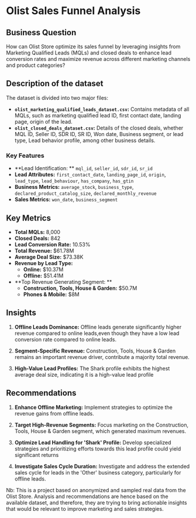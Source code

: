 # Olist Sales Funnel Analysis

## Business Question
How can Olist Store optimize its sales funnel by leveraging insights from Marketing Qualified Leads (MQLs) and closed deals to enhance lead conversion rates and maximize revenue across different marketing channels and product categories?

## Description of the dataset
The dataset is divided into two major files:

- **`olist_marketing_qualified_leads_dataset.csv`:** Contains metadata of all MQLs, such as marketing qualified lead ID, first contact date, landing page, origin of the lead.
- **`olist_closed_deals_dataset.csv`:** Details of the closed deals, whether MQL ID, Seller ID, SDR ID, SR ID, Won date, Business segment, or lead type, Lead behavior profile, among other business details.

### Key Features
- **Lead Identification: ** `mql_id`, `seller_id`, `sdr_id`, `sr_id`
- **Lead Attributes:** `first_contact_date`, `landing_page_id`, `origin`, `lead_type`, `lead_behaviour`, `has_company`, `has_gtin`
- **Business Metrics:** `average_stock`, `business_type`, `declared_product_catalog_size`, `declared_monthly_revenue`
- **Sales Metrics:** `won_date`, `business_segment`

## Key Metrics
- **Total MQLs:** 8,000
- **Closed Deals:** 842
- **Lead Conversion Rate:** 10.53%
- **Total Revenue:** $61.78M
- **Average Deal Size:** $73.38K
- **Revenue by Lead Type:**
  - **Online:** $10.37M
  - **Offline:** $51.41M
- **Top Revenue Generating Segment: **
  - **Construction, Tools, House & Garden:** $50.7M
  - **Phones & Mobile:** $8M

## Insights
1. **Offline Leads Dominance:**
    Offline leads generate significantly higher revenue compared to online leads,even though they have a low lead conversion rate compared to online leads.
2. **Segment-Specific Revenue:**
    Construction, Tools, House & Garden remains an important revenue driver, contribute a majority total revenue.

3. **High-Value Lead Profiles:**
   The Shark profile exhibits the highest average deal size, indicating it is a high-value lead profile

## Recommendations
1. **Enhance Offline Marketing:**
   Implement strategies to optimize the revenue gains from offline leads.

2. **Target High-Revenue Segments:**
   Focus marketing on the Construction, Tools, House & Garden segment, which generated maximum revenues.

3. **Optimize Lead Handling for 'Shark' Profile:**
   Develop specialized strategies and prioritizing efforts towards this lead profile could yield significant returns

5. **Investigate Sales Cycle Duration:**
   Investigate and address the extended sales cycle for leads in the 'Other' business category, particularly for offline leads.



Nb: This is a project based on anonymized and sampled real data from the Olist Store. Analysis and recommendations are hence based on the available dataset, and therefore, they are trying to bring actionable insights that would be relevant to improve marketing and sales strategies.
